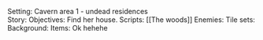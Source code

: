 Setting: Cavern area 1 - undead residences  
Story: 
Objectives: Find her house. 
Scripts: [[The woods]]
Enemies: 
Tile sets: 
Background: 
Items: Ok hehehe 